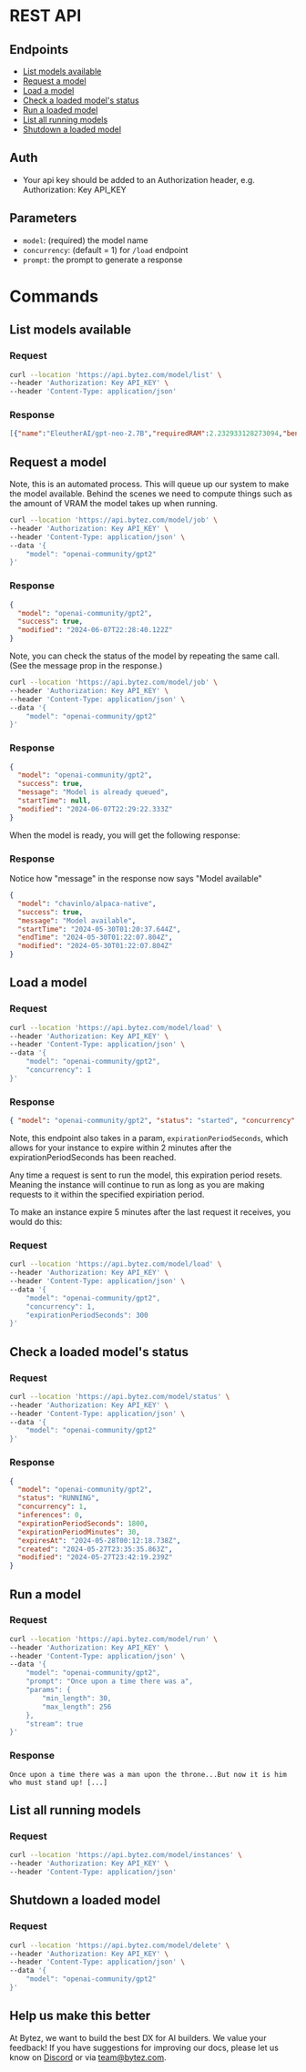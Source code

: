 # REST API

## Endpoints

- [List models available](#list-models-available)
- [Request a model](#request-a-model)
- [Load a model](#load-a-model)
- [Check a loaded model's status](#check-a-loaded-models-status)
- [Run a loaded model](#run-a-model)
- [List all running models](#list-all-running-models)
- [Shutdown a loaded model](#shutdown-a-loaded-model)

## Auth

- Your api key should be added to an Authorization header, e.g. Authorization: Key API_KEY

## Parameters

- `model`: (required) the model name
- `concurrency`: (default = 1) for `/load` endpoint
- `prompt`: the prompt to generate a response

# Commands

## List models available

### Request

```bash
curl --location 'https://api.bytez.com/model/list' \
--header 'Authorization: Key API_KEY' \
--header 'Content-Type: application/json'
```

### Response

```json
[{"name":"EleutherAI/gpt-neo-2.7B","requiredRAM":2.232933128273094,"benchmarked":true},{"name":"Gustavosta/MagicPrompt-Stable-Diffusion","requiredRAM":0.9401917929177755,"benchmarked":true},{"name":"Gustavosta/MagicPrompt-Stable-Diffusion.onnx.8-bit","requiredRAM":null,"benchmarked":false}, ....]
```

## Request a model

Note, this is an automated process. This will queue up our system to make the model available. Behind the scenes we need to compute things such as the amount of VRAM the model takes up when running.

```bash
curl --location 'https://api.bytez.com/model/job' \
--header 'Authorization: Key API_KEY' \
--header 'Content-Type: application/json' \
--data '{
    "model": "openai-community/gpt2"
}'
```

### Response

```json
{
  "model": "openai-community/gpt2",
  "success": true,
  "modified": "2024-06-07T22:28:40.122Z"
}
```

Note, you can check the status of the model by repeating the same call. (See the message prop in the response.)

```bash
curl --location 'https://api.bytez.com/model/job' \
--header 'Authorization: Key API_KEY' \
--header 'Content-Type: application/json' \
--data '{
    "model": "openai-community/gpt2"
}'
```

### Response

```json
{
  "model": "openai-community/gpt2",
  "success": true,
  "message": "Model is already queued",
  "startTime": null,
  "modified": "2024-06-07T22:29:22.333Z"
}
```

When the model is ready, you will get the following response:

### Response

Notice how "message" in the response now says "Model available"

```json
{
  "model": "chavinlo/alpaca-native",
  "success": true,
  "message": "Model available",
  "startTime": "2024-05-30T01:20:37.644Z",
  "endTime": "2024-05-30T01:22:07.804Z",
  "modified": "2024-05-30T01:22:07.804Z"
}
```

## Load a model

### Request

```bash
curl --location 'https://api.bytez.com/model/load' \
--header 'Authorization: Key API_KEY' \
--header 'Content-Type: application/json' \
--data '{
    "model": "openai-community/gpt2",
    "concurrency": 1
}'
```

### Response

```json
{ "model": "openai-community/gpt2", "status": "started", "concurrency": 1 }
```

Note, this endpoint also takes in a param, `expirationPeriodSeconds`, which allows for your instance to expire within 2 minutes after the expirationPeriodSeconds has been reached.

Any time a request is sent to run the model, this expiration period resets. Meaning the instance will continue to run as long as you are making requests to it within the specified expiriation period.

To make an instance expire 5 minutes after the last request it receives, you would do this:

### Request

```bash
curl --location 'https://api.bytez.com/model/load' \
--header 'Authorization: Key API_KEY' \
--header 'Content-Type: application/json' \
--data '{
    "model": "openai-community/gpt2",
    "concurrency": 1,
    "expirationPeriodSeconds": 300
}'
```

## Check a loaded model's status

### Request

```bash
curl --location 'https://api.bytez.com/model/status' \
--header 'Authorization: Key API_KEY' \
--header 'Content-Type: application/json' \
--data '{
    "model": "openai-community/gpt2"
}'
```

### Response

```json
{
  "model": "openai-community/gpt2",
  "status": "RUNNING",
  "concurrency": 1,
  "inferences": 0,
  "expirationPeriodSeconds": 1800,
  "expirationPeriodMinutes": 30,
  "expiresAt": "2024-05-28T00:12:18.738Z",
  "created": "2024-05-27T23:35:35.863Z",
  "modified": "2024-05-27T23:42:19.239Z"
}
```

## Run a model

### Request

```bash
curl --location 'https://api.bytez.com/model/run' \
--header 'Authorization: Key API_KEY' \
--header 'Content-Type: application/json' \
--data '{
    "model": "openai-community/gpt2",
    "prompt": "Once upon a time there was a",
    "params": {
        "min_length": 30,
        "max_length": 256
    },
    "stream": true
}'
```

### Response

```
Once upon a time there was a man upon the throne...But now it is him who must stand up! [...]
```

## List all running models

### Request

```bash
curl --location 'https://api.bytez.com/model/instances' \
--header 'Authorization: Key API_KEY' \
--header 'Content-Type: application/json'
```

## Shutdown a loaded model

### Request

```bash
curl --location 'https://api.bytez.com/model/delete' \
--header 'Authorization: Key API_KEY' \
--header 'Content-Type: application/json' \
--data '{
    "model": "openai-community/gpt2"
}'
```

## Help us make this better

At Bytez, we want to build the best DX for AI builders. We value your feedback! If you have suggestions for improving our docs, please let us know on [Discord](https://discord.gg/Zrd5UbMEBA) or via team@bytez.com.
